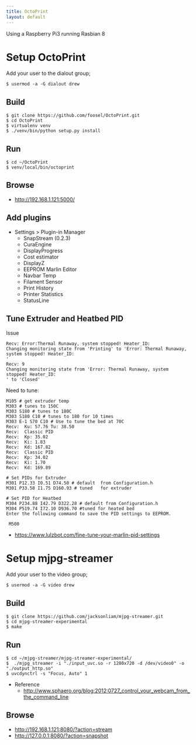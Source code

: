```yaml
---
title: OctoPrint
layout: default
---
```


Using a Raspberry Pi3 running Rasbian 8

Setup OctoPrint
===============

Add your user to the dialout group;

    $ usermod -a -G dialout drew

Build
-----

    $ git clone https://github.com/foosel/OctoPrint.git
    $ cd OctoPrint
    $ virtualenv venv
    $ ./venv/bin/python setup.py install

Run
---

    $ cd ~/OctoPrint
    $ venv/local/bin/octoprint 

Browse
------

-   <http://192.168.1.121:5000/>

Add plugins
-----------

-   Settings &gt; Plugin-in Manager
    -   SnapStream (0.2.3)
    -   CuraEngine
    -   DisplayProgress
    -   Cost estimator
    -   DisplayZ
    -   EEPROM Marlin Editor
    -   Navbar Temp
    -   Filament Sensor
    -   Print History
    -   Printer Statistics
    -   StatusLine

Tune Extruder and Heatbed PID
-----------------------------

Issue

    Recv: Error:Thermal Runaway, system stopped! Heater_ID:
    Changing monitoring state from 'Printing' to 'Error: Thermal Runaway, system stopped! Heater_ID: 
    '
    Recv: 9
    Changing monitoring state from 'Error: Thermal Runaway, system stopped! Heater_ID: 
    ' to 'Closed'

Need to tune:

     
    M105 # get extruder temp
    M303 # tunes to 150C
    M303 S180 # tunes to 180C
    M303 S180 C10 # tunes to 180 for 10 times
    M303 E-1 S70 C10 # Use to tune the bed at 70C
    Recv:  Ku: 57.76 Tu: 38.50
    Recv:  Classic PID
    Recv:  Kp: 35.02
    Recv:  Ki: 1.83
    Recv:  Kd: 167.82
    Recv:  Classic PID
    Recv:  Kp: 34.02
    Recv:  Ki: 1.70
    Recv:  Kd: 169.89

    # Set PIDs for Extruder
    M301 P12.33 I0.51 D74.50 # default  from Configuration.h
    M301 P33.58 I1.75 D160.93 # tuned   for extruder

    # Set PID for Heatbed
    M304 P234.88 I42.79 D322.28 # default from Configuration.h
    M304 P519.74 I72.10 D936.70 #tuned for heated bed
    Enter the following command to save the PID settings to EEPROM. 

     M500

-   <https://www.lulzbot.com/fine-tune-your-marlin-pid-settings>

Setup mjpg-streamer
===================

Add your user to the video group;

    $ usermod -a -G video drew

Build
-----

    $ git clone https://github.com/jacksonliam/mjpg-streamer.git
    $ cd mjpg-streamer-experimental
    $ make

Run
---

    $ cd ~/mjpg-streamer/mjpg-streamer-experimental/
    $  ./mjpg_streamer -i "./input_uvc.so -r 1280x720 -d /dev/video0" -o "./output_http.so"
    $ uvcdynctrl -s "Focus, Auto" 1

-   Reference
    -   <http://www.sphaero.org/blog:2012:0727_control_your_webcam_from_the_command_line>

Browse
------

-   <http://192.168.1.121:8080/?action=stream>
-   <http://127.0.0.1:8080/?action=snapshot>


